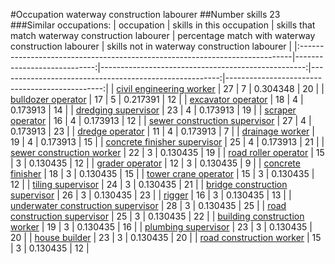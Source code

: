#Occupation waterway construction labourer
##Number skills 23
###Similar occupations:
| occupation                                                                  |   skills in this occupation |   skills that match waterway construction labourer |   percentage match with waterway construction labourer |   skills not in waterway construction labourer |
|:----------------------------------------------------------------------------|----------------------------:|---------------------------------------------------:|-------------------------------------------------------:|-----------------------------------------------:|
| [civil engineering worker](civil_engineering_worker.md)                     |                          27 |                                                  7 |                                               0.304348 |                                             20 |
| [bulldozer operator](bulldozer_operator.md)                                 |                          17 |                                                  5 |                                               0.217391 |                                             12 |
| [excavator operator](excavator_operator.md)                                 |                          18 |                                                  4 |                                               0.173913 |                                             14 |
| [dredging supervisor](dredging_supervisor.md)                               |                          23 |                                                  4 |                                               0.173913 |                                             19 |
| [scraper operator](scraper_operator.md)                                     |                          16 |                                                  4 |                                               0.173913 |                                             12 |
| [sewer construction supervisor](sewer_construction_supervisor.md)           |                          27 |                                                  4 |                                               0.173913 |                                             23 |
| [dredge operator](dredge_operator.md)                                       |                          11 |                                                  4 |                                               0.173913 |                                              7 |
| [drainage worker](drainage_worker.md)                                       |                          19 |                                                  4 |                                               0.173913 |                                             15 |
| [concrete finisher supervisor](concrete_finisher_supervisor.md)             |                          25 |                                                  4 |                                               0.173913 |                                             21 |
| [sewer construction worker](sewer_construction_worker.md)                   |                          22 |                                                  3 |                                               0.130435 |                                             19 |
| [road roller operator](road_roller_operator.md)                             |                          15 |                                                  3 |                                               0.130435 |                                             12 |
| [grader operator](grader_operator.md)                                       |                          12 |                                                  3 |                                               0.130435 |                                              9 |
| [concrete finisher](concrete_finisher.md)                                   |                          18 |                                                  3 |                                               0.130435 |                                             15 |
| [tower crane operator](tower_crane_operator.md)                             |                          15 |                                                  3 |                                               0.130435 |                                             12 |
| [tiling supervisor](tiling_supervisor.md)                                   |                          24 |                                                  3 |                                               0.130435 |                                             21 |
| [bridge construction supervisor](bridge_construction_supervisor.md)         |                          26 |                                                  3 |                                               0.130435 |                                             23 |
| [rigger](rigger.md)                                                         |                          16 |                                                  3 |                                               0.130435 |                                             13 |
| [underwater construction supervisor](underwater_construction_supervisor.md) |                          28 |                                                  3 |                                               0.130435 |                                             25 |
| [road construction supervisor](road_construction_supervisor.md)             |                          25 |                                                  3 |                                               0.130435 |                                             22 |
| [building construction worker](building_construction_worker.md)             |                          19 |                                                  3 |                                               0.130435 |                                             16 |
| [plumbing supervisor](plumbing_supervisor.md)                               |                          23 |                                                  3 |                                               0.130435 |                                             20 |
| [house builder](house_builder.md)                                           |                          23 |                                                  3 |                                               0.130435 |                                             20 |
| [road construction worker](road_construction_worker.md)                     |                          15 |                                                  3 |                                               0.130435 |                                             12 |
